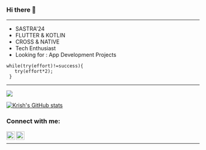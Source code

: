 ### Hi there 👋

---

- SASTRA'24
- FLUTTER & KOTLIN
- CROSS & NATIVE
- Tech Enthusiast
- Looking for : App Development Projects
```
while(try(effort)!=success){
   try(effort*2);
 }
```
---
<img align="center" src="https://github-readme-stats.vercel.app/api/top-langs/?username=krish-dev-7&theme=dark&layout=compact" />

 [![Krish's GitHub stats](https://github-readme-stats.vercel.app/api?username=MIRRUDHULA&&show_icons=true_color=ff0202&theme=algolia)](https://github.com/krish-dev-7/github-readme-stats)
 
 ### Connect with me:


[<img align="left" alt="codeSTACKr | LinkedIn" width="22px" src="https://cdn.jsdelivr.net/npm/simple-icons@v3/icons/linkedin.svg" />][linkedin]
[<img align="left" alt="codeSTACKr | Instagram" width="22px" src="https://cdn.jsdelivr.net/npm/simple-icons@v3/icons/instagram.svg" />][instagram]

<br />

---




[instagram]: https://www.instagram.com/_.krisxh._/
[linkedin]: https://www.linkedin.com/in/krishna-sundar-135938210/

